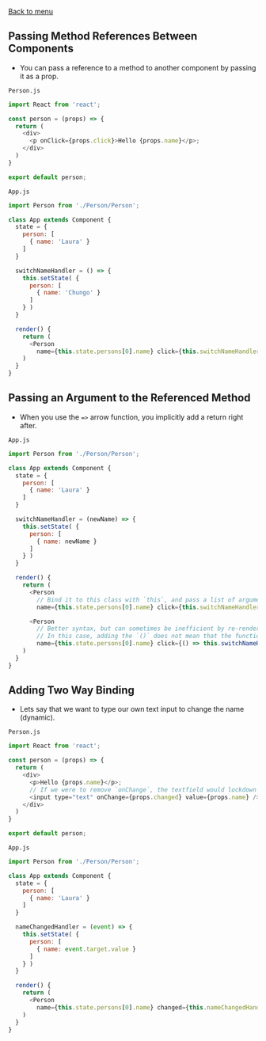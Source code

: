 [Back to menu](https://github.com/LauraAubin/All-things-FED-and-Rails/tree/master/Udemy%20React%20Course)

## Passing Method References Between Components

- You can pass a reference to a method to another component by passing it as a prop.

`Person.js`

```js
import React from 'react';

const person = (props) => {
  return (
    <div>
      <p onClick={props.click}>Hello {props.name}</p>;
    </div>
  )
}

export default person;
```

`App.js`

```js
import Person from './Person/Person';

class App extends Component {
  state = {
    person: [
      { name: 'Laura' }
    ]
  }

  switchNameHandler = () => {
    this.setState( {
      person: [
        { name: 'Chungo' }
      ]
    } )
  }

  render() {
    return (
      <Person
        name={this.state.persons[0].name} click={this.switchNameHandler} >Hello there!</Person>
    )
  }
}
```

## Passing an Argument to the Referenced Method

- When you use the `=>` arrow function, you implicitly add a return right after.

`App.js`

```js
import Person from './Person/Person';

class App extends Component {
  state = {
    person: [
      { name: 'Laura' }
    ]
  }

  switchNameHandler = (newName) => {
    this.setState( {
      person: [
        { name: newName }
      ]
    } )
  }

  render() {
    return (
      <Person
        // Bind it to this class with `this`, and pass a list of arguments for our function.
        name={this.state.persons[0].name} click={this.switchNameHandler.bind(this, 'Chungo')} >Hello there!</Person>

      <Person
        // Better syntax, but can sometimes be inefficient by re-rendering too many things too often.
        // In this case, adding the `()` does not mean that the function will execute at runtime, but instead we pass an anonymous function that will execute on a click.
        name={this.state.persons[0].name} click={() => this.switchNameHandler()} >Hello there!</Person>
    )
  }
}
```

## Adding Two Way Binding

- Lets say that we want to type our own text input to change the name (dynamic).

`Person.js`

```js
import React from 'react';

const person = (props) => {
  return (
    <div>
      <p>Hello {props.name}</p>;
      // If we were to remove `onChange`, the textfield would lockdown and not allow any inputs. Value would always overwrite your typing.
      <input type="text" onChange={props.changed} value={props.name} />
    </div>
  )
}

export default person;
```

`App.js`

```js
import Person from './Person/Person';

class App extends Component {
  state = {
    person: [
      { name: 'Laura' }
    ]
  }

  nameChangedHandler = (event) => {
    this.setState( {
      person: [
        { name: event.target.value }
      ]
    } )
  }

  render() {
    return (
      <Person
        name={this.state.persons[0].name} changed={this.nameChangedHandler} >Hello there!</Person>
    )
  }
}
```
